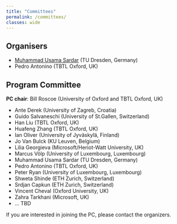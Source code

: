 ```yaml
---
title: "Committees"
permalink: /committees/
classes: wide
---
```


## Organisers
- [Muhammad Usama Sardar](https://tu-dresden.de/ing/informatik/sya/se/die-professur/beschaeftigte/muhammad-usama-sardar) (TU Dresden, Germany)
- Pedro Antonino (TBTL Oxford, UK)

## Program Committee
**PC chair**: Bill Roscoe (University of Oxford and TBTL Oxford, UK) 

- Ante Derek (University of Zagreb, Croatia)
- Guido Salvaneschi (University of St.Gallen, Switzerland) 
- Han Liu (TBTL Oxford, UK)
- Huafeng Zhang (TBTL Oxford, UK)
- Ian Oliver (University of Jyväskylä, Finland)
- Jo Van Bulck (KU Leuven, Belgium)
- Lilia Georgieva (Microsoft/Heriot-Watt University, UK)
- Marcus Völp (University of Luxembourg, Luxembourg)
- Muhammad Usama Sardar (TU Dresden, Germany)
- Pedro Antonino (TBTL Oxford, UK)
- Peter Ryan (University of Luxembourg, Luxembourg)
- Shweta Shinde (ETH Zurich, Switzerland)
- Srdjan Capkun (ETH Zurich, Switzerland)
- Vincent Cheval (Oxford University, UK)
- Zahra Tarkhani (Microsoft, UK)
- ... TBD

If you are interested in joining the PC, please contact the organizers. 

